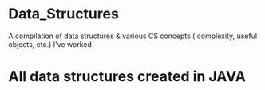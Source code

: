 # Data_Structures
A compilation of data structures &amp; various CS concepts ( complexity, useful objects, etc.) I've worked

# All data structures created in JAVA
